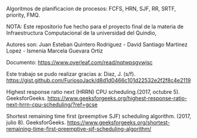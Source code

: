 Algoritmos de planificacion de procesos: FCFS, HRN, SJF, RR, SRTF, priority, FMQ.

NOTA: Este repositorio fue hecho para el proyecto final de la materia de Infraestructura Computacional de la universidad del Quindio,

Autores son: Juan Esteban Quintero Rodriguez - David Santiago Martinez Lopez - Ismenia Marcela Guevara Ortiz

Documento: https://www.overleaf.com/read/nqtwpsgvwjsc

Este trabajo se pudo realizar gracias a: 
Diaz, J. (s/f). https://gist.github.com/FuriosoJack/d8d1d0466c101d22532e2f2f8c4e2119

Highest response ratio next (HRRN) CPU scheduling.(2017, octubre 5). GeeksforGeeks. 
https://www.geeksforgeeks.org/highest-response-ratio-next-hrrn-cpu-scheduling/?ref=gcse

Shortest remaining time first (preemptive SJF) scheduling algorithm. (2017, julio 8).
GeeksforGeeks. https://www.geeksforgeeks.org/shortest-remaining-time-first-preemptive-sjf-scheduling-algorithm/
